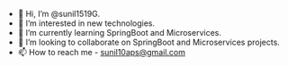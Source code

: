 - 👋 Hi, I’m @sunil1519G.
- 👀 I’m interested in new technologies.
- 🌱 I’m currently learning SpringBoot and Microservices.
- 💞️ I’m looking to collaborate on SpringBoot and Microservices projects.
- 📫 How to reach me - sunil10aps@gmail.com

<!---
sunil1519G/sunil1519G is a ✨ special ✨ repository because its `README.md` (this file) appears on your GitHub profile.
You can click the Preview link to take a look at your changes.
--->
